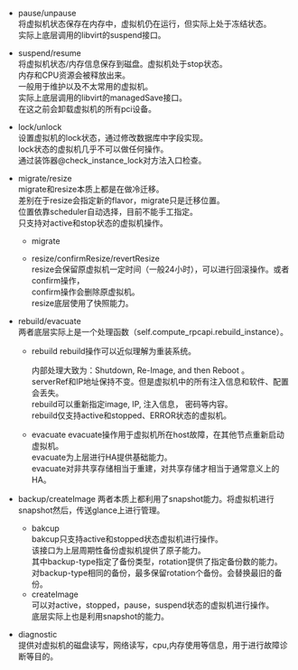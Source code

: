 + pause/unpause  
将虚拟机状态保存在内存中，虚拟机仍在运行，但实际上处于冻结状态。  
实际上底层调用的libvirt的suspend接口。  


+ suspend/resume  
将虚拟机状态/内存信息保存到磁盘。虚拟机处于stop状态。  
内存和CPU资源会被释放出来。  
一般用于维护以及不太常用的虚拟机。  
实际上底层调用的libvirt的managedSave接口。  
在这之前会卸载虚拟机的所有pci设备。  


+ lock/unlock  
设置虚拟机的lock状态，通过修改数据库中字段实现。  
lock状态的虚拟机几乎不可以做任何操作。  
通过装饰器@check_instance_lock对方法入口检查。  


+ migrate/resize    
  migrate和resize本质上都是在做冷迁移。  
  差别在于resize会指定新的flavor，migrate只是迁移位置。  
  位置依靠scheduler自动选择，目前不能手工指定。   
  只支持对active和stop状态的虚拟机操作。   
  + migrate
    
  + resize/confirmResize/revertResize   
    resize会保留原虚拟机一定时间（一般24小时），可以进行回滚操作。或者confirm操作，  
    confirm操作会删除原虚拟机。  
    resize底层使用了快照能力。  

+ rebuild/evacuate    
  两者底层实际上是一个处理函数（self.compute_rpcapi.rebuild_instance）。  
  + rebuild
    rebuild操作可以近似理解为重装系统。  
  
    内部处理大致为：Shutdown, Re-Image, and then Reboot 。   
    serverRef和IP地址保持不变。但是虚拟机中的所有注入信息和软件、配置会丢失。  
    rebuild可以重新指定image, IP, 注入信息， 密码等内容。  
    rebuild仅支持active和stopped、ERROR状态的虚拟机。  

  + evacuate
    evacuate操作用于虚拟机所在host故障，在其他节点重新启动虚拟机。  
    evacuate为上层进行HA提供基础能力。  
    evacuate对非共享存储相当于重建，对共享存储才相当于通常意义上的HA。

+ backup/createImage
  两者本质上都利用了snapshot能力。将虚拟机进行snapshot然后，传送glance上进行管理。
  + bakcup   
    bakcup只支持active和stopped状态虚拟机进行操作。  
    该接口为上层周期性备份虚拟机提供了原子能力。  
    其中backup-type指定了备份类型，rotation提供了指定备份数的能力。  
    对backup-type相同的备份，最多保留rotation个备份。会替换最旧的备份。   
  + createImage   
    可以对active，stopped，pause，suspend状态的虚拟机进行操作。  
    底层实际上也是利用snapshot的能力。   

+ diagnostic   
  提供对虚拟机的磁盘读写，网络读写，cpu,内存使用等信息，用于进行故障诊断等目的。    



